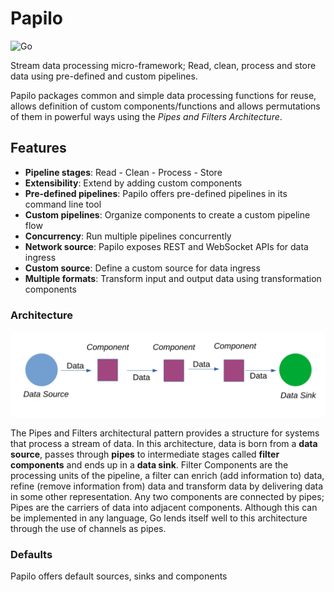 # Papilo
![Go](https://github.com/thealamu/papilo/workflows/Go/badge.svg)

Stream data processing micro-framework; Read, clean, process and store data using pre-defined and custom pipelines.

Papilo packages common and simple data processing functions for reuse, allows definition of custom components/functions and allows permutations of them in powerful ways using the *Pipes and Filters Architecture*.

## Features
- **Pipeline stages**: Read - Clean - Process - Store
- **Extensibility**: Extend by adding custom components
- **Pre-defined pipelines**: Papilo offers pre-defined pipelines in its command line tool
- **Custom pipelines**: Organize components to create a custom pipeline flow
- **Concurrency**: Run multiple pipelines concurrently
- **Network source**: Papilo exposes REST and WebSocket APIs for data ingress
- **Custom source**: Define a custom source for data ingress
- **Multiple formats**: Transform input and output data using transformation components

### Architecture
![Architecture](./images/architecture.svg)

The Pipes and Filters architectural pattern provides a structure for systems that process a stream of data.
In this architecture, data is born from a **data source**, passes through **pipes** to intermediate stages called **filter components** and ends up in a **data sink**. Filter Components are the processing units of the pipeline, a filter can enrich (add information to) data, refine (remove information from) data and transform data by delivering data in some other representation. Any two components are connected by pipes; Pipes are the carriers of data into adjacent components. Although this can be implemented in any language, Go lends itself well to this architecture through the use of channels as pipes.

### Defaults
Papilo offers default sources, sinks and components